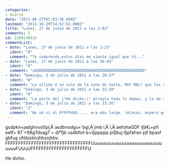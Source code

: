 ```yaml
---
categories:
- diario
date: "2011-06-27T01:03:36.000Z"
lastmod: "2011-10-29T14:52:52.000Z"
title: "Lunes, 27 de junio de 2011 a las 2:03"
comments: 5
id: 1309136616
commentList:
- date: "Lunes, 27 de junio de 2011 a las 2:25"
  ident: "0"
  comment: "Te comprendo,estos días me siento igual que tú..."
- date: "Lunes, 27 de junio de 2011 a las 16:43"
  ident: "0"
  comment: "xDDDDDDDDDDDDDDDDDDDDDDDDDDDDDDDDDDDDDDDDDDDDDDDDD"
- date: "Domingo, 3 de julio de 2011 a las 20:57"
  ident: "0"
  comment: "La ultima U se sale de la zona de texto, MUY MAL! que los cocos te protegan"
- date: "Domingo, 3 de julio de 2011 a las 22:30"
  ident: "0"
  comment: "La parte del \"He dicho.\" Arregla todo lo demas, y le da sentido\nGran entrada xD"
- date: "Domingo, 3 de julio de 2011 a las 23:36"
  ident: "2"
  comment: "No sé si el FFFFFUUU..... era más largo. \nCocos, espero que bajo la protección de los cocos no me pase nada.\nHay que ver lo a gusto que  se queda uno después de teclear a lo loco, eh? xD"
---
```


gsdpkn+jadghvuo0pí‚Â´asdbnodgu+`bgí‚Â´jmb í‚Â´í‚Â´aefohaGDF íƒâ€¡+pfi  
eetf+ 87 +98g7dsag7 + dí²fjb usdbfoñ b+í§ppppp pí§buj í§pfahsn pjf bpasf gbfug ufóbjxblvjhbzxjhbv. FFFFFFFFFFFFFFFFFFFFFFFFFFFFFFFFFUuuuuuuuuuuuuuuuuuuuuuuuuuuuuuuFUUuUFFFFFFFFFFFFFFFFFFFFFFU  
  
He dicho.